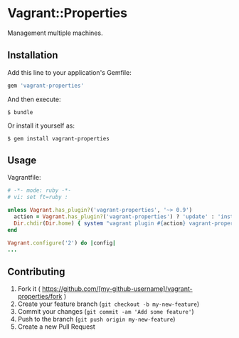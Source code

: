 Vagrant::Properties
===================

Management multiple machines.

Installation
------------

Add this line to your application's Gemfile:

```ruby
gem 'vagrant-properties'
```

And then execute:

    $ bundle

Or install it yourself as:

    $ gem install vagrant-properties

Usage
-----

Vagrantfile:

```ruby
# -*- mode: ruby -*-
# vi: set ft=ruby :

unless Vagrant.has_plugin?('vagrant-properties', '~> 0.9')
  action = Vagrant.has_plugin?('vagrant-properties') ? 'update' : 'install'
  Dir.chdir(Dir.home) { system "vagrant plugin #{action} vagrant-properties" }
end

Vagrant.configure('2') do |config|
...
```

Contributing
------------

1. Fork it ( https://github.com/[my-github-username]/vagrant-properties/fork )
2. Create your feature branch (`git checkout -b my-new-feature`)
3. Commit your changes (`git commit -am 'Add some feature'`)
4. Push to the branch (`git push origin my-new-feature`)
5. Create a new Pull Request
